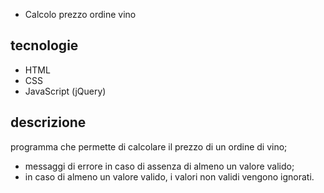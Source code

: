 * Calcolo prezzo ordine vino
## tecnologie
* HTML
* CSS
* JavaScript (jQuery)
## descrizione
programma che permette di calcolare il prezzo di un ordine di vino;
* messaggi di errore in caso di assenza di almeno un valore valido;
* in caso di almeno un valore valido, i valori non validi vengono ignorati.
